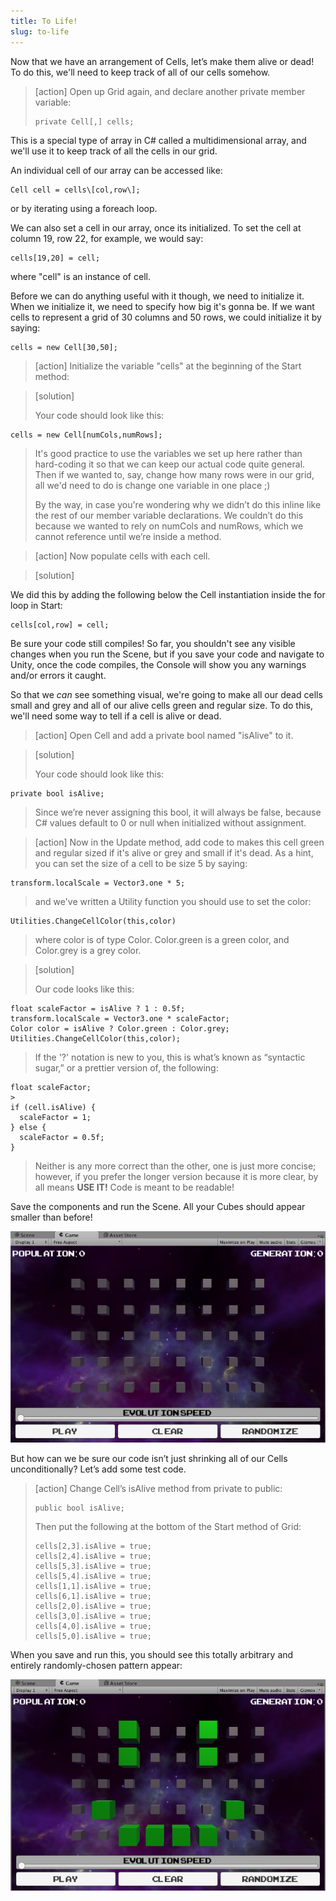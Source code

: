 ```yaml
---
title: To Life!
slug: to-life
---
```


Now that we have an arrangement of Cells, let’s make them alive or dead!  To do this, we'll need to keep track of all of our cells somehow.

>[action]
>Open up Grid again, and declare another private member variable:
>
>```
>private Cell[,] cells;
>```

This is a special type of array in C\# called a multidimensional array, and we'll use it to keep track of all the cells in our grid.

An individual cell of our array can be accessed like:
```
Cell cell = cells\[col,row\];
```
or by iterating using a foreach loop.

We can also set a cell in our array, once its initialized. To set the cell at column 19, row 22, for example, we would say:
```
cells[19,20] = cell;
```
where "cell" is an instance of cell.

Before we can do anything useful with it though, we need to initialize it.  When we initialize it, we need to specify how big it's gonna be.  If we want cells to represent a grid of 30 columns and 50 rows, we could initialize it by saying:

```
cells = new Cell[30,50];
```

>[action]
>Initialize the variable "cells" at the beginning of the Start method:

<!-- -->

>[solution]
>
>Your code should look like this:
```
cells = new Cell[numCols,numRows];
```
>
>It's good practice to use the variables we set up here rather than hard-coding it so that we can keep our actual code quite general. Then if we wanted to, say, change how many rows were in our grid, all we'd need to do is change one variable in one place ;)
>
>By the way, in case you're wondering why we didn’t do this inline like the rest of our member variable declarations. We couldn’t do this because we wanted to rely on numCols and numRows, which we cannot reference until we’re inside a method.

<!-- -->

>[action]
>Now populate cells with each cell.

<!-- -->

>[solution]
>
We did this by adding the following below the Cell instantiation inside the for loop in Start:
>
```
cells[col,row] = cell;
```

Be sure your code still compiles! So far, you shouldn't see any visible changes when you run the Scene, but if you save your code and navigate to Unity, once the code compiles, the Console will show you any warnings and/or errors it caught.

So that we *can* see something visual, we're going to make all our dead cells small and grey and all of our alive cells green and regular size.  To do this, we'll need some way to tell if a cell is alive or dead.

>[action]
>Open Cell and add a private bool named "isAlive" to it.

>[solution]
>
>Your code should look like this:
```
private bool isAlive;
```
>Since we’re never assigning this bool, it will always be false, because
C\# values default to 0 or null when initialized without assignment.

<!-- -->

>[action]
>Now in the Update method, add code to makes this cell green and regular sized if it's alive or grey and small if it's dead.  As a hint, you can set the size of a cell to be size 5 by saying:
```
transform.localScale = Vector3.one * 5;
```
> and we've written a Utility function you should use to set the color:
```
Utilities.ChangeCellColor(this,color)
```
>where color is of type Color. Color.green is a green color, and Color.grey is a grey color.

>[solution]
>
>Our code looks like this:
>
```
float scaleFactor = isAlive ? 1 : 0.5f;
transform.localScale = Vector3.one * scaleFactor;
Color color = isAlive ? Color.green : Color.grey;
Utilities.ChangeCellColor(this,color);
```
>
>If the '?' notation is new to you, this is what’s known as “syntactic sugar,” or a prettier version of, the
following:
>
```
float scaleFactor;
>
if (cell.isAlive) {
  scaleFactor = 1;
} else {
  scaleFactor = 0.5f;
}
```
>
>Neither is any more correct than the other, one is just more concise;
however, if you prefer the longer version because it is more clear, by
all means **USE IT!** Code is meant to be readable!

Save the components and run the Scene. All your Cubes should appear
smaller than before!

![](../media/image56.png)

But how can we be sure our code isn’t just shrinking all of our Cells
unconditionally? Let’s add some test code.

>[action]
>Change Cell’s isAlive method from private to public:
>
>```
>public bool isAlive;
>```
>
>Then put the following at the bottom of the Start method of Grid:
>
>```
>cells[2,3].isAlive = true;
>cells[2,4].isAlive = true;
>cells[5,3].isAlive = true;
>cells[5,4].isAlive = true;
>cells[1,1].isAlive = true;
>cells[6,1].isAlive = true;
>cells[2,0].isAlive = true;
>cells[3,0].isAlive = true;
>cells[4,0].isAlive = true;
>cells[5,0].isAlive = true;
>```

When you save and run this, you should see this totally arbitrary and
entirely randomly-chosen pattern appear:

![](../media/image53.png)
